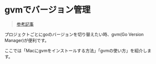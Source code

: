# gvmでバージョン管理
>[参考記事](https://www.wakuwakubank.com/posts/863-go-gvm/)

プロジェクトごとにgoのバージョンを切り替えたい時、gvm(Go Version Manager)が便利です。

ここでは「Macにgvmをインストールする方法」「gvmの使い方」を紹介します。




















